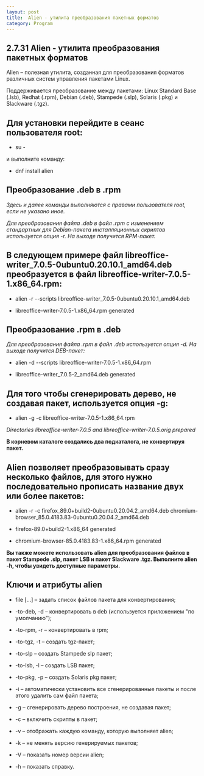 ```yaml
---
layout: post
title:  Alien - утилита преобразования пакетных форматов
category: Program
---
```



## 2.7.31 Alien - утилита преобразования пакетных форматов

Alien – полезная утилита, созданная для преобразования форматов различных систем управления пакетами Linux. 

Поддерживается преобразование между пакетами: Linux Standard Base (.lsb), Redhat (.rpm), Debian (.deb), Stampede (.slp), Solaris (.pkg) и Slackware (.tgz). 

## Для установки перейдите в сеанс пользователя root:

- su -

и выполните команду:

- dnf install alien

## Преобразование .deb в .rpm

*Здесь и далее команды выполняются с правами пользователя root, если не указано иное.*

*Для преобразования файла .deb в файл .rpm с изменением стандартных для Debian-пакета инсталляционных скриптов используется опция -r. На выходе получится RPM-пакет.* 

## В следующем примере файл libreoffice-writer_7.0.5-0ubuntu0.20.10.1_amd64.deb преобразуется в файл libreoffice-writer-7.0.5-1.x86_64.rpm:

- alien -r --scripts libreoffice-writer_7.0.5-0ubuntu0.20.10.1_amd64.deb 

- libreoffice-writer-7.0.5-1.x86_64.rpm generated

## Преобразование .rpm в .deb

*Для преобразования файла .rpm в файл .deb используется опция -d. На выходе получится DEB-пакет:*

- alien -d --scripts libreoffice-writer-7.0.5-1.x86_64.rpm 

- libreoffice-writer_7.0.5-2_amd64.deb generated

## Для того чтобы сгенерировать дерево, не создавая пакет, используется опция -g:

- alien -g -c libreoffice-writer-7.0.5-1.x86_64.rpm 

*Directories  libreoffice-writer-7.0.5 and  libreoffice-writer-7.0.5.orig prepared*

**В корневом каталоге создались два подкаталога, не конвертируя пакет.** 

## Alien позволяет преобразовывать сразу несколько файлов, для этого нужно последовательно прописать название двух или более пакетов:

- alien -r -c firefox_89.0+build2-0ubuntu0.20.04.2_amd64.deb chromium-browser_85.0.4183.83-0ubuntu0.20.04.2_amd64.deb 

- firefox-89.0+build2-1.x86_64 generated 

- chromium-browser-85.0.4183.83-1.x86_64.rpm generated

**Вы также можете использовать alien для преобразования файлов в пакет Stampede .slp, пакет LSB и пакет Slackware .tgz. Выполните alien -h, чтобы увидеть доступные параметры.**

## Ключи и атрибуты alien

- file [...] – задать список файлов пакета для конвертирования;
    
- -to-deb, -d – конвертировать в deb (используется приложением "по умолчанию");
    
- -to-rpm, -r – конвертировать в rpm;
    
- -to-tgz, -t – создать tgz-пакет;
    
- -to-slp – создать Stampede slp пакет;
    
- -to-lsb, -l – создать LSB пакет;
    
- -to-pkg, -p – создать Solaris pkg пакет;
    
- -i – автоматически установить все сгенерированные пакеты и после этого удалить сам файл пакета;
    
- -g – сгенерировать дерево построения, не создавая пакет;
    
- -c – включить скрипты в пакет;
    
- -v – отображать каждую команду, которую выполняет alien;
    
- -k – не менять версию генерируемых пакетов;
    
- -V – показать номер версии alien;
    
- -h – показать справку.

